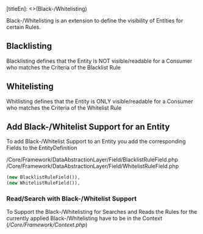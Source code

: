 [titleEn]: <>(Black-/Whitelisting)

Black-/Whitelisting is an extension to define the visibility of Entities for certain Rules.

## Blacklisting

Blacklisting defines that the Entity is NOT visible/readable for a Consumer who matches the Criteria of the Blacklist Rule


## Whitelisting

Whitlisting defines that the Entity is ONLY visible/readable for a Consumer who matches the Criteria of the Whitelist Rule

## Add Black-/Whitelist Support for an Entity

To add Black-/Whitelist Support to an Entity you add the corresponding Fields to the EntityDefinition 

/Core/Framework/DataAbstractionLayer/Field/BlacklistRuleField.php
/Core/Framework/DataAbstractionLayer/Field/WhitelistRuleField.php
```php
(new BlacklistRuleField()),
(new WhitelistRuleField()),
```

### Read/Search with Black-/Whitelist Support

To Support the Black-/Whitelisting for Searches and Reads the Rules for the currently applied Black-/Whitelisting have to be in the Context (_/Core/Framework/Context.php_)   